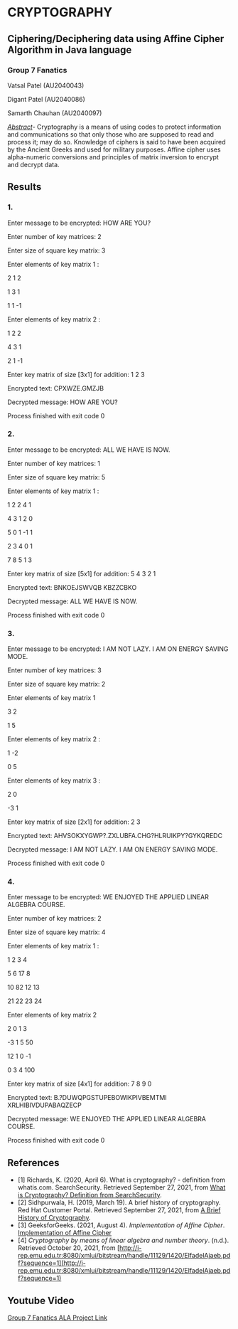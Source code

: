 # **CRYPTOGRAPHY**

## **Ciphering/Deciphering data using Affine Cipher Algorithm in Java language**

### Group 7 Fanatics

Vatsal Patel (AU2040043)

Digant Patel (AU2040086)

Samarth Chauhan (AU2040097)

_<span style="text-decoration:underline;">Abstract</span>-_ Cryptography is a means of using codes to protect information and communications so that only those who are supposed to read and process it; may do so. Knowledge of ciphers is said to have been acquired by the Ancient Greeks and used for military purposes. Affine cipher uses alpha-numeric conversions and principles of matrix inversion to encrypt and decrypt data.

## **Results**

### 1.

Enter message to be encrypted: HOW ARE YOU?

Enter number of key matrices: 2

Enter size of square key matrix: 3

Enter elements of key matrix 1 :

2 1 2

1 3 1

1 1 -1

Enter elements of key matrix 2 :

1 2 2

4 3 1

2 1 -1

Enter key matrix of size [3x1] for addition: 1 2 3

Encrypted text: CPXWZE.GMZJB

Decrypted message: HOW ARE YOU?

Process finished with exit code 0

### 2.

Enter message to be encrypted: ALL WE HAVE IS NOW.

Enter number of key matrices: 1

Enter size of square key matrix: 5

Enter elements of key matrix 1 :

1 2 2 4 1

4 3 1 2 0

5 0 1 -1 1

2 3 4 0 1

7 8 5 1 3

Enter key matrix of size [5x1] for addition: 5 4 3 2 1

Encrypted text: BNKOEJSWVQB KBZZCBKO

Decrypted message: ALL WE HAVE IS NOW.

Process finished with exit code 0

### 3.

Enter message to be encrypted: I AM NOT LAZY. I AM ON ENERGY SAVING MODE.

Enter number of key matrices: 3

Enter size of square key matrix: 2

Enter elements of key matrix 1

3 2

1 5

Enter elements of key matrix 2 :

1 -2

0 5

Enter elements of key matrix 3 :

2 0

-3 1

Enter key matrix of size [2x1] for addition: 2 3

Encrypted text: AHVSOKXYGWP?.ZXLUBFA.CHG?HLRUIKPY?GYKQREDC

Decrypted message: I AM NOT LAZY. I AM ON ENERGY SAVING MODE.

Process finished with exit code 0

### 4.

Enter message to be encrypted: WE ENJOYED THE APPLIED LINEAR ALGEBRA COURSE.

Enter number of key matrices: 2

Enter size of square key matrix: 4

Enter elements of key matrix 1 :

1 2 3 4

5 6 17 8

10 82 12 13

21 22 23 24

Enter elements of key matrix 2

2 0 1 3

-3 1 5 50

12 1 0 -1

0 3 4 100

Enter key matrix of size [4x1] for addition: 7 8 9 0

Encrypted text: B.?DUWQPGSTUPEBOWIKPIVBEMTMI XRLHIBIVDUPABAQZECP

Decrypted message: WE ENJOYED THE APPLIED LINEAR ALGEBRA COURSE.

Process finished with exit code 0

## **References**



* [1] Richards, K. (2020, April 6). What is cryptography? - definition from whatis.com.      SearchSecurity. Retrieved September 27, 2021, from [What is Cryptography? Definition from  SearchSecurity](https://searchsecurity.techtarget.com/definition/cryptography#:~:text=Cryptography%20is%20a%20method%20of,%22%20stands%20for%20%22writing.%22). 
* [2] Sidhpurwala, H. (2019, March 19). A brief history of cryptography. Red Hat Customer Portal. Retrieved September 27, 2021, from [A Brief History of Cryptography](https://access.redhat.com/blogs/766093/posts/1976023).
* [3] GeeksforGeeks. (2021, August 4). _Implementation of Affine Cipher_. [Implementation of Affine Cipher](https://www.geeksforgeeks.org/implementation-affine-cipher/)
* [4] _Cryptography by means of linear algebra and number theory_. (n.d.). Retrieved October 20, 2021, from [http://i-rep.emu.edu.tr:8080/xmlui/bitstream/handle/11129/1420/ElfadelAjaeb.pdf?sequence=1](http://i-rep.emu.edu.tr:8080/xmlui/bitstream/handle/11129/1420/ElfadelAjaeb.pdf?sequence=1)

## **Youtube Video**
[Group 7 Fanatics ALA Project Link](https://youtu.be/OTXRO3BP1F8)
